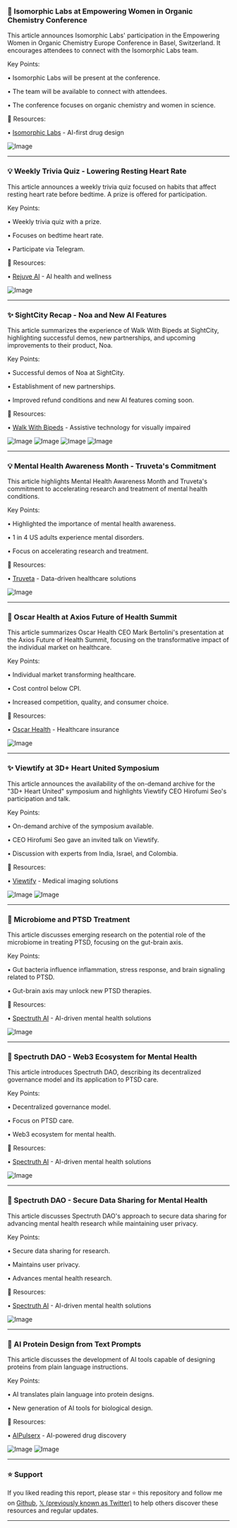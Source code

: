 ### 🤖 Isomorphic Labs at Empowering Women in Organic Chemistry Conference

This article announces Isomorphic Labs' participation in the Empowering Women in Organic Chemistry Europe Conference in Basel, Switzerland.  It encourages attendees to connect with the Isomorphic Labs team.

Key Points:

• Isomorphic Labs will be present at the conference.

• The team will be available to connect with attendees.

• The conference focuses on organic chemistry and women in science.


🔗 Resources:

• [Isomorphic Labs](https://x.com/IsomorphicLabs) - AI-first drug design


![Image](https://pbs.twimg.com/media/Gr8eru7XUAAXjBf?format=jpg&name=small)


---

### 💡 Weekly Trivia Quiz - Lowering Resting Heart Rate

This article announces a weekly trivia quiz focused on habits that affect resting heart rate before bedtime. A prize is offered for participation.

Key Points:

• Weekly trivia quiz with a prize.

• Focuses on bedtime heart rate.

• Participate via Telegram.


🔗 Resources:

• [Rejuve AI](https://x.com/Rejuve_AI) - AI health and wellness


![Image](https://pbs.twimg.com/media/Gr8aFgRXAAABODw?format=jpg&name=small)


---

### ✨ SightCity Recap - Noa and New AI Features

This article summarizes the experience of Walk With Bipeds at SightCity, highlighting successful demos, new partnerships, and upcoming improvements to their product, Noa.

Key Points:

• Successful demos of Noa at SightCity.

• Establishment of new partnerships.

• Improved refund conditions and new AI features coming soon.



🔗 Resources:

• [Walk With Bipeds](https://x.com/walkwithbiped) - Assistive technology for visually impaired


![Image](https://pbs.twimg.com/media/Gr8NWOcXcAASJBB?format=jpg&name=small)
![Image](https://pbs.twimg.com/media/Gr8NWWJWYAAf0-o?format=jpg&name=small)
![Image](https://pbs.twimg.com/media/Gr8NWSYXQAAufSO?format=jpg&name=small)
![Image](https://pbs.twimg.com/media/Gr8NWSUWcAAS3gA?format=jpg&name=small)


---

### 💡 Mental Health Awareness Month - Truveta's Commitment

This article highlights Mental Health Awareness Month and Truveta's commitment to accelerating research and treatment of mental health conditions.

Key Points:

• Highlighted the importance of mental health awareness.

• 1 in 4 US adults experience mental disorders.

•  Focus on accelerating research and treatment.


🔗 Resources:

• [Truveta](https://x.com/truveta) - Data-driven healthcare solutions


![Image](https://pbs.twimg.com/media/GrlN2WcWwAEjKhz?format=jpg&name=small)


---

### 🤖 Oscar Health at Axios Future of Health Summit

This article summarizes Oscar Health CEO Mark Bertolini's presentation at the Axios Future of Health Summit, focusing on the transformative impact of the individual market on healthcare.

Key Points:

• Individual market transforming healthcare.

• Cost control below CPI.

• Increased competition, quality, and consumer choice.


🔗 Resources:

• [Oscar Health](https://x.com/OscarHealth) - Healthcare insurance


![Image](https://pbs.twimg.com/media/GrhGZ40XsAAquaP?format=jpg&name=small)


---

### ✨ Viewtify at 3D+ Heart United Symposium

This article announces the availability of the on-demand archive for the "3D+ Heart United" symposium and highlights Viewtify CEO Hirofumi Seo's participation and talk.


Key Points:

• On-demand archive of the symposium available.

• CEO Hirofumi Seo gave an invited talk on Viewtify.

• Discussion with experts from India, Israel, and Colombia.


🔗 Resources:

• [Viewtify](https://x.com/viewtify) - Medical imaging solutions


![Image](https://pbs.twimg.com/media/GrgnR3UboAEROho?format=jpg&name=small)
![Image](https://pbs.twimg.com/media/GrgnVNGaoAAR1SE?format=jpg&name=small)


---

### 🤖 Microbiome and PTSD Treatment

This article discusses emerging research on the potential role of the microbiome in treating PTSD, focusing on the gut-brain axis.

Key Points:

• Gut bacteria influence inflammation, stress response, and brain signaling related to PTSD.

• Gut-brain axis may unlock new PTSD therapies.


🔗 Resources:

• [Spectruth AI](https://x.com/SpectruthAI) - AI-driven mental health solutions


![Image](https://pbs.twimg.com/media/GrdF3_VWgAAHpfS?format=jpg&name=small)


---

### 🤖 Spectruth DAO - Web3 Ecosystem for Mental Health

This article introduces Spectruth DAO, describing its decentralized governance model and its application to PTSD care.

Key Points:

• Decentralized governance model.

• Focus on PTSD care.

• Web3 ecosystem for mental health.


🔗 Resources:

• [Spectruth AI](https://x.com/SpectruthAI) - AI-driven mental health solutions


![Image](https://pbs.twimg.com/media/GrdBPGmWgAAqmdi?format=jpg&name=small)


---

### 🤖 Spectruth DAO - Secure Data Sharing for Mental Health

This article discusses Spectruth DAO's approach to secure data sharing for advancing mental health research while maintaining user privacy.

Key Points:

• Secure data sharing for research.

• Maintains user privacy.

• Advances mental health research.


🔗 Resources:

• [Spectruth AI](https://x.com/SpectruthAI) - AI-driven mental health solutions


![Image](https://pbs.twimg.com/media/Grc_fhyXwAAnjgm?format=jpg&name=small)


---

### 🤖 AI Protein Design from Text Prompts

This article discusses the development of AI tools capable of designing proteins from plain language instructions.

Key Points:

• AI translates plain language into protein designs.

• New generation of AI tools for biological design.


🔗 Resources:

• [AIPulserx](https://x.com/aipulserx) - AI-powered drug discovery


![Image](https://pbs.twimg.com/media/Grbu2-8bUAAwi_S?format=png&name=small)
![Image](https://pbs.twimg.com/media/GrbvixCbAAATrg1?format=jpg&name=small)


---

### ⭐️ Support

If you liked reading this report, please star ⭐️ this repository and follow me on [Github](https://github.com/Drix10), [𝕏 (previously known as Twitter)](https://x.com/DRIX_10_) to help others discover these resources and regular updates.

---